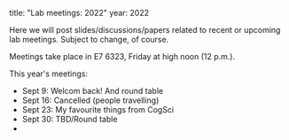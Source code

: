 title: "Lab meetings: 2022"
year: 2022

Here we will post slides/discussions/papers related to recent or upcoming lab meetings. Subject to change, of course.

Meetings take place in E7 6323, Friday at high noon (12 p.m.).

This year's meetings:

* Sept 9: Welcom back! And round table
* Sept 16: Cancelled (people travelling)
* Sept 23: My favourite things from CogSci
* Sept 30: TBD/Round table
* 

